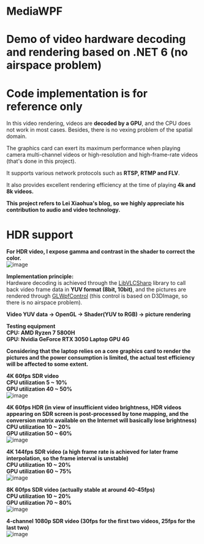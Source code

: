 # MediaWPF
# Demo of video hardware decoding and rendering based on .NET 6 (no airspace problem) 
# Code implementation is for reference only 
In this video rendering, videos are **decoded by a GPU**, and the CPU does not work in most cases. Besides, there is no vexing problem of the spatial domain. <br>

The graphics card can exert its maximum performance when playing camera multi-channel videos or high-resolution and high-frame-rate videos (that's done in this project).<br>

It supports various network protocols such as **RTSP, RTMP and FLV**.<br>

It also provides excellent rendering efficiency at the time of playing **4k and 8k videos.** <br>

**This project refers to Lei Xiaohua's blog, so we highly appreciate his contribution to audio and video technology.** 

# HDR support
**For HDR video, I expose gamma and contrast in the shader to correct the color.**<br>
![image](https://user-images.githubusercontent.com/84434846/177901427-05379688-e059-420f-b67c-c3fe1095a324.png)

**Implementation principle:**<br>
Hardware decoding is achieved through the [LibVLCSharp](https://code.videolan.org/videolan/LibVLCSharp) library to call back video frame data in **YUV format (8bit, 10bit)**, and the pictures are rendered through [GLWpfControl](https://github.com/opentk/GLWpfControl) (this control is based on D3DImage, so there is no airspace problem).<br> 

**Video YUV data -> OpenGL -> Shader(YUV to RGB) -> picture rendering** <br>

**Testing equipment**<br>
**CPU: AMD Ryzen 7 5800H**<br>
**GPU: Nvidia GeForce RTX 3050 Laptop GPU 4G**<br>

**Considering that the laptop relies on a core graphics card to render the pictures and the power consumption is limited, the actual test efficiency will be affected to some extent.** 

**4K 60fps SDR video** <br>
**CPU utilization 5 ~ 10%** <br>
**GPU utilization 40 ~ 50%** <br>
 ![image](https://user-images.githubusercontent.com/84434846/175889091-417ee743-86a8-449a-b276-39c425c23e0a.png)


**4K 60fps HDR (in view of insufficient video brightness, HDR videos appearing on SDR screen is post-processed by tone mapping, and the conversion matrix available on the Internet will basically lose brightness)** <br>
**CPU utilization 10 ~ 20%** <br>
**GPU utilization 50 ~ 60%** <br>
 ![image](https://user-images.githubusercontent.com/84434846/175889286-f808e55a-7ed0-44b7-bb94-069d5626b5f2.png)


**4K 144fps SDR video (a high frame rate is achieved for later frame interpolation, so the frame interval is unstable)** <br>
**CPU utilization 10 ~ 20%** <br>
**GPU utilization 60 ~ 75%** <br>
 ![image](https://user-images.githubusercontent.com/84434846/175889702-817eb4da-c223-4025-8d5f-36e7ba78cc7f.png)


**8K 60fps SDR video (actually stable at around 40-45fps)** <br>
**CPU utilization 10 ~ 20%** <br>
**GPU utilization 70 ~ 80%** <br>
 ![image](https://user-images.githubusercontent.com/84434846/175890181-96c9c438-3e3f-4726-9d03-4e3cefecd613.png)


**4-channel 1080p SDR video (30fps for the first two videos, 25fps for the last two)** <br>
![image](https://user-images.githubusercontent.com/84434846/175896535-fbe35026-5b4b-4643-b53a-8497589c2631.png)


